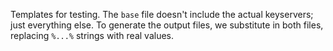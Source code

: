 Templates for testing.  The `base` file doesn't include the actual
keyservers; just everything else.  To generate the output files, we
substitute in both files, replacing `%...%` strings with real values.

